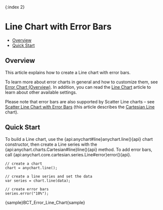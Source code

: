 {:index 2}
# Line Chart with Error Bars

* [Overview](#overview)
* [Quick Start](#quick_start)

## Overview

This article explains how to create a Line chart with error bars.

To learn more about error charts in general and how to customize them, see [Error Chart (Overview)](Overview). In addition, you can read the [Line Chart](../Line_Chart) article to learn about other available settings.

Please note that error bars are also supported by Scatter Line charts – see [Scatter Line Chart with Error Bars](Scatter_Line_Chart) (this article describes the [Cartesian Line](../Line_Chart) chart).

## Quick Start

To build a Line chart, use the {api:anychart#line}anychart.line(){api} chart constructor, then create a Line series with the {api:anychart.charts.Cartesian#line}line(){api} method. To add error bars, call {api:anychart.core.cartesian.series.Line#error}error(){api}.

```
// create a chart
chart = anychart.line();

// create a line series and set the data
var series = chart.line(data);

// create error bars
series.error("10%");
```

{sample}BCT\_Error\_Line\_Chart{sample}
